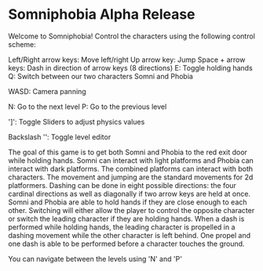 # Somniphobia Alpha Release 
Welcome to Somniphobia! Control the characters using the following control scheme:

Left/Right arrow keys: Move left/right
Up arrow key: Jump
Space + arrow keys: Dash in direction of arrow keys (8 directions)
E: Toggle holding hands
Q: Switch between our two characters Somni and Phobia

WASD: Camera panning

N: Go to the next level
P: Go to the previous level

']': Toggle Sliders to adjust physics values

Backslash '\': Toggle level editor

The goal of this game is to get both Somni and Phobia to the red exit door while holding hands. Somni can interact with light platforms and Phobia can interact with dark platforms. The combined platforms can interact with both characters. The movement and jumping are the standard movements for 2d platformers. Dashing can be done in eight possible directions: the four cardinal directions as well as diagonally if two arrow keys are held at once. Somni and Phobia are able to hold hands if they are close enough to each other. Switching will either allow the player to control the opposite character or switch the leading character if they are holding hands. When a dash is performed while holding hands, the leading character is propelled in a dashing movement while the other character is left behind. One propel and one dash is able to be performed before a character touches the ground.

You can navigate between the levels using 'N' and 'P'
